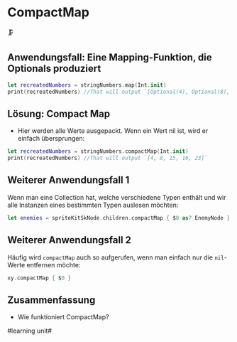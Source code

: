 # CompactMap
🗜️

## Anwendungsfall: Eine Mapping-Funktion, die Optionals produziert

```swift
let recreatedNumbers = stringNumbers.map(Int.init)
print(recreatedNumbers) //That will output `[Optional(4), Optional(8), Optional(15), Optional(16), Optional(23)]`
```

## Lösung: Compact Map

- Hier werden alle Werte ausgepackt. Wenn ein Wert nil ist, wird er einfach übersprungen:

```swift
let recreatedNumbers = stringNumbers.compactMap(Int.init)
print(recreatedNumbers) //That will output `[4, 8, 15, 16, 23]`
```


## Weiterer Anwendungsfall 1

Wenn man eine Collection hat, welche verschiedene Typen enthält und wir alle Instanzen eines bestimmten Typen auslesen möchten:

```swift
let enemies = spriteKitSkNode.children.compactMap { $0 as? EnemyNode }
```

## Weiterer Anwendungsfall 2

Häufig wird `compactMap` auch so aufgerufen, wenn man einfach nur die `nil`-Werte entfernen möchte:

```swift
xy.compactMap { $0 }
```

## Zusammenfassung
- Wie funktioniert CompactMap?



#learning unit#